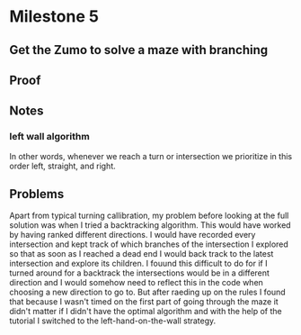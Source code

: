 # Milestone 5
## Get the Zumo to solve a maze with branching

## Proof


## Notes
### left wall algorithm
In other words, whenever we reach a turn or intersection we prioritize in this order left, straight, and right.

## Problems
Apart from typical turning callibration, my problem before looking at the full solution was when I tried a backtracking algorithm. This would have worked by having ranked different directions. I would have recorded every intersection and kept track of which branches of the intersection I explored so that as soon as I reached a dead end I would back track to the latest intersection and explore its children. I fouund this difficult to do for if I turned around for a backtrack the intersections would be in a different direction and I would somehow need to reflect this in the code when choosing a new direction to go to. But after raeding up on the rules I found that because I wasn't timed on the first part of going through the maze it didn't matter if I didn't have the optimal algorithm and with the help of the tutorial I switched to the left-hand-on-the-wall strategy.
